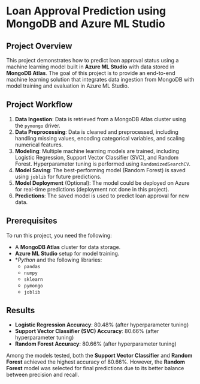 # Loan Approval Prediction using MongoDB and Azure ML Studio

## Project Overview

This project demonstrates how to predict loan approval status using a machine learning model built in **Azure ML Studio** with data stored in **MongoDB Atlas**. The goal of this project is to provide an end-to-end machine learning solution that integrates data ingestion from MongoDB with model training and evaluation in Azure ML Studio.

## Project Workflow

1. **Data Ingestion**: Data is retrieved from a MongoDB Atlas cluster using the `pymongo` driver.
2. **Data Preprocessing**: Data is cleaned and preprocessed, including handling missing values, encoding categorical variables, and scaling numerical features.
3. **Modeling**: Multiple machine learning models are trained, including Logistic Regression, Support Vector Classifier (SVC), and Random Forest. Hyperparameter tuning is performed using `RandomizedSearchCV`.
4. **Model Saving**: The best-performing model (Random Forest) is saved using `joblib` for future predictions.
5. **Model Deployment** (Optional): The model could be deployed on Azure for real-time predictions (deployment not done in this project).
6. **Predictions**: The saved model is used to predict loan approval for new data.

## Prerequisites

To run this project, you need the following:

- A **MongoDB Atlas** cluster for data storage.
- **Azure ML Studio** setup for model training.
- **Python* and the following libraries:
  - `pandas`
  - `numpy`
  - `sklearn`
  - `pymongo`
  - `joblib`
 
## Results

- **Logistic Regression Accuracy**: 80.48% (after hyperparameter tuning)
- **Support Vector Classifier (SVC) Accuracy**: 80.66% (after hyperparameter tuning)
- **Random Forest Accuracy**: 80.66% (after hyperparameter tuning)

Among the models tested, both the **Support Vector Classifier** and **Random Forest** achieved the highest accuracy of 80.66%. However, the **Random Forest** model was selected for final predictions due to its better balance between precision and recall.
